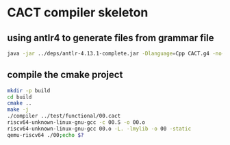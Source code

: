 # CACT compiler skeleton

## using antlr4 to generate files from grammar file

```bash
java -jar ../deps/antlr-4.13.1-complete.jar -Dlanguage=Cpp CACT.g4 -no-visitor -listener
```

## compile the cmake project

```bash
mkdir -p build
cd build
cmake ..
make -j
./compiler ../test/functional/00.cact
riscv64-unknown-linux-gnu-gcc -c 00.S -o 00.o
riscv64-unknown-linux-gnu-gcc 00.o -L. -lmylib -o 00 -static
qemu-riscv64 ./00;echo $?
```
